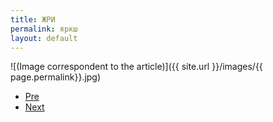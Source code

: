 ```yaml
---
title: ЖРИ
permalink: яркш
layout: default
---
```



![(Image correspondent to the article)]({{ site.url }}/images/{{ page.permalink}}.jpg)


+ [Pre](xxxx)
+ [Next](xxxx)
